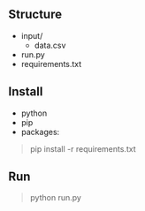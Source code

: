 ## Structure
- input/
    - data.csv
- run.py
- requirements.txt

## Install
- python
- pip
- packages: 
> pip install -r requirements.txt

## Run
> python run.py
